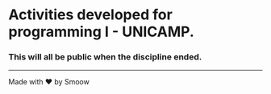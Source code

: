 # Activities developed for programming I - UNICAMP.
### This will all be public when the discipline ended.
-----------------------------------------------------

Made with ♥ by Smoow
